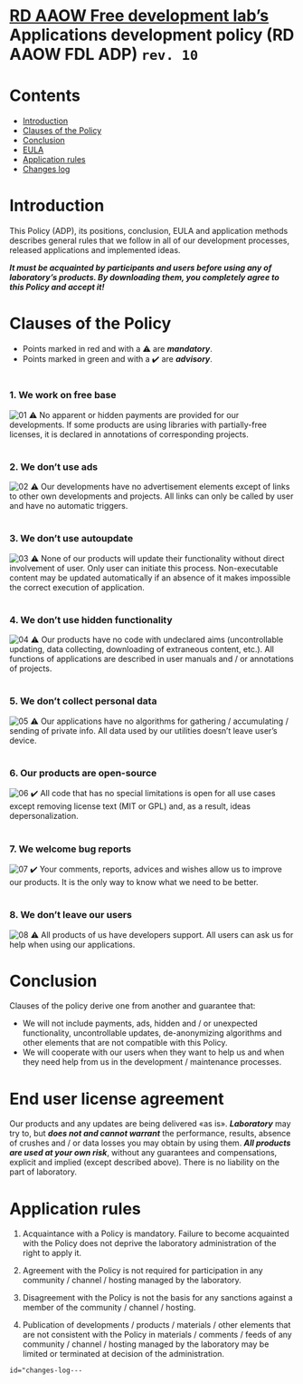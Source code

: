 # [RD AAOW Free development lab’s](https://adslbarxatov.github.io/DPModule) Applications development policy (RD AAOW FDL ADP) ```rev. 10```

# Contents
- [Introduction](#introduction)
- [Clauses of the Policy](#clauses-of-the-policy)
- [Conclusion](#conclusion)
- [EULA](#end-user-license-agreement)
- [Application rules](#application-rules)
- [Changes log](https://adslbarxatov.github.io/ADP/changelog)

#

# Introduction

This Policy (ADP), its positions, conclusion, EULA and application methods describes general rules that we follow
in all of our development processes, released applications and implemented ideas.

***It must be acquainted by participants and users before using any of laboratory’s products. By downloading them,
you completely agree to this Policy and accept it!***

#

# Clauses of the Policy

- Points marked in red and with a :warning: are ***mandatory***.
- Points marked in green and with a :heavy_check_mark: are ***advisory***.

#

### 1. We work on free base

![01](https://user-images.githubusercontent.com/20893717/168845126-4f2d6cd9-8420-4c29-9acb-f318ab38f96c.png)
:warning: No apparent or hidden payments are provided for our developments. If some products are using libraries
with partially-free licenses, it is declared in annotations of corresponding projects.
&nbsp;
&nbsp;

#

### 2. We don’t use ads

![02](https://user-images.githubusercontent.com/20893717/168845202-9773e00a-958a-4723-a000-e41c7658a5e7.png)
:warning: Our developments have no advertisement elements except of links to other own developments and projects.
All links can only be called by user and have no automatic triggers.

#

### 3. We don’t use autoupdate

![03](https://user-images.githubusercontent.com/20893717/168845248-be76659e-c05b-452c-a6ed-a1b6260eec45.png)
:warning: None of our products will update their functionality without direct involvement of user. Only user can initiate
this process. Non-executable content may be updated automatically if an absence of it makes impossible the correct
execution of application.

#

### 4. We don’t use hidden functionality

![04](https://user-images.githubusercontent.com/20893717/168845285-943cc155-d2c1-434c-b222-e4ccf674c9a7.png)
:warning: Our products have no code with undeclared aims (uncontrollable updating, data collecting, downloading
of extraneous content, etc.). All functions of applications are described in user manuals and / or annotations of projects.

#

### 5. We don’t collect personal data

![05](https://user-images.githubusercontent.com/20893717/168845335-cb7e03de-5a73-4818-9c1a-3bea1000ece6.png)
:warning: Our applications have no algorithms for gathering / accumulating / sending of private info. All data used
by our utilities doesn’t leave user’s device.

#

### 6. Our products are open-source

![06](https://user-images.githubusercontent.com/20893717/168845378-4b4e0e11-980f-4365-891a-82d87d5ffa5a.png)
:heavy_check_mark: All code that has no special limitations is open for all use cases except removing license text
(MIT or GPL) and, as a result, ideas depersonalization.

#

### 7. We welcome bug reports

![07](https://user-images.githubusercontent.com/20893717/168845431-535c5a2a-87c7-4161-bd30-79807ff34a17.png)
:heavy_check_mark: Your comments, reports, advices and wishes allow us to improve our products. It is the only way
to know what we need to be better.

#

### 8. We don’t leave our users

![08](https://user-images.githubusercontent.com/20893717/168845478-71d4614c-f2f4-4b50-b21e-bf6917360eb3.png)
:warning: All products of us have developers support. All users can ask us for help when using our applications.

#

# Conclusion

Clauses of the policy derive one from another and guarantee that:
- We will not include payments, ads, hidden and / or unexpected functionality, uncontrollable updates, de-anonymizing
algorithms and other elements that are not compatible with this Policy.
- We will cooperate with our users when they want to help us and when they need help from us
in the development / maintenance processes.

#

# End user license agreement

Our products and any updates are being delivered «as is». ***Laboratory*** may try to, but
***does not and cannot warrant*** the performance, results, absence of crushes and / or data
losses you may obtain by using them. ***All products are used at your own risk***, without
any guarantees and compensations, explicit and implied (except described above). There is
no liability on the part of laboratory.

#

# Application rules

1. Acquaintance with a Policy is mandatory. Failure to become acquainted with the Policy
does not deprive the laboratory administration of the right to apply it.

2. Agreement with the Policy is not required for participation in any community / channel /
hosting managed by the laboratory.

3. Disagreement with the Policy is not the basis for any sanctions against a member of the
community / channel / hosting.

4. Publication of developments / products / materials / other elements that are not consistent
with the Policy in materials / comments / feeds of any community / channel / hosting managed
by the laboratory may be limited or terminated at decision of the administration.

`id="changes-log---`
